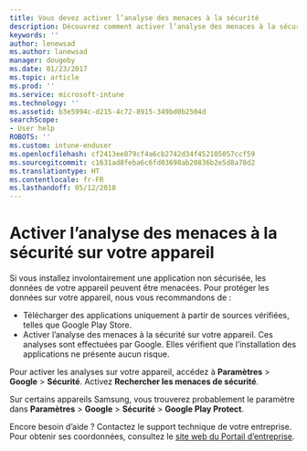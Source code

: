 ```yaml
---
title: Vous devez activer l’analyse des menaces à la sécurité
description: Découvrez comment activer l’analyse des menaces à la sécurité sur votre appareil
keywords: ''
author: lenewsad
ms.author: lanewsad
manager: dougeby
ms.date: 01/23/2017
ms.topic: article
ms.prod: ''
ms.service: microsoft-intune
ms.technology: ''
ms.assetid: b3e5994c-d215-4c72-8915-349bd0b2504d
searchScope:
- User help
ROBOTS: ''
ms.custom: intune-enduser
ms.openlocfilehash: cf2413ee879cf4a6cb2742d34f452105057ccf59
ms.sourcegitcommit: c1631ad8feba6c6fd03698ab20836b2e5d8a78d2
ms.translationtype: HT
ms.contentlocale: fr-FR
ms.lasthandoff: 05/12/2018
---
```

# <a name="enable-security-threat-scans-on-your-device"></a>Activer l’analyse des menaces à la sécurité sur votre appareil 
Si vous installez involontairement une application non sécurisée, les données de votre appareil peuvent être menacées. Pour protéger les données sur votre appareil, nous vous recommandons de : 

* Télécharger des applications uniquement à partir de sources vérifiées, telles que Google Play Store.  
* Activer l’analyse des menaces à la sécurité sur votre appareil. Ces analyses sont effectuées par Google. Elles vérifient que l’installation des applications ne présente aucun risque.  

Pour activer les analyses sur votre appareil, accédez à **Paramètres** > **Google** > **Sécurité**. Activez **Rechercher les menaces de sécurité**.  

Sur certains appareils Samsung, vous trouverez probablement le paramètre dans **Paramètres** > **Google** > **Sécurité** > **Google Play Protect**.

Encore besoin d’aide ? Contactez le support technique de votre entreprise. Pour obtenir ses coordonnées, consultez le [site web du Portail d’entreprise](https://portal.manage.microsoft.com#HelpDeskDialog). 
